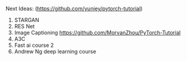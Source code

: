 Next Ideas:
(https://github.com/yunjey/pytorch-tutorial)
1. STARGAN
2. RES Net
3. Image Captioning
https://github.com/MorvanZhou/PyTorch-Tutorial
4. A3C
4. Fast ai course 2
5. Andrew Ng deep learning course
